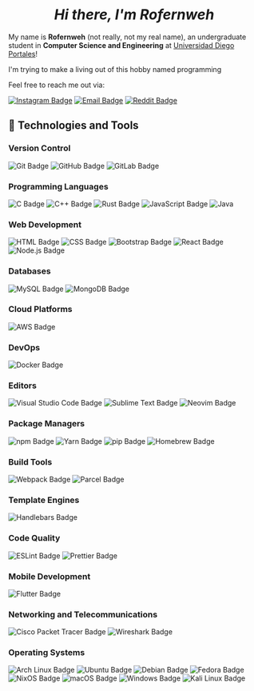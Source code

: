 <h1 align="center"><i>Hi there, I'm Rofernweh</i></h1>

My name is **Rofernweh** (not really, not my real name), an undergraduate student in **Computer Science and Engineering** at [Universidad Diego Portales](https://www.udp.cl/)!

I'm trying to make a living out of this hobby named programming

Feel free to reach me out via:

[![Instagram Badge](https://img.shields.io/badge/-Instagram-E4405F?style=flat-square&logo=instagram&logoColor=white&style=rounded)](https://www.instagram.com/rofernweh/)
[![Email Badge](https://img.shields.io/badge/-Email-EA4335?style=flat-square&logo=Gmail&logoColor=white&style=rounded)](mailto:rofernweh@gmail.com)
[![Reddit Badge](https://img.shields.io/badge/-Reddit-FF4500?style=flat-square&logo=Reddit&logoColor=white&style=rounded)](https://www.reddit.com/user/rofernweeh)

## :toolbox: Technologies and Tools

### Version Control

![Git Badge](https://img.shields.io/badge/-Git-F05032?style=flat-square&logo=git&logoColor=white&style=rounded)
![GitHub Badge](https://img.shields.io/badge/-GitHub-181717?style=flat-square&logo=GitHub&logoColor=white&style=rounded)
![GitLab Badge](https://img.shields.io/badge/-GitLab-FCA121?style=flat-square&logo=GitLab&logoColor=white&style=rounded)

### Programming Languages


![C Badge](https://img.shields.io/badge/-C-A8B9CC?style=flat-square&logo=C&logoColor=black&style=rounded)
![C++ Badge](https://img.shields.io/badge/-C++-00599C?style=flat-square&logo=C%2B%2B&logoColor=white&style=rounded)
![Rust Badge](https://img.shields.io/badge/-Rust-red?style=flat-square&logo=Rust&logoColor=white&style=rounded)
![JavaScript Badge](https://img.shields.io/badge/-JavaScript-F7DF1E?style=flat-square&logo=JavaScript&logoColor=black&style=rounded)
![Java](https://img.shields.io/badge/java-%23ED8B00.svg?style=flat-square&logo=openjdk&logoColor=white&style=rounded)
### Web Development

![HTML Badge](https://img.shields.io/badge/-HTML5-E34F26?style=flat-square&logo=HTML5&logoColor=white&style=rounded)
![CSS Badge](https://img.shields.io/badge/-CSS3-1572B6?style=flat-square&logo=CSS3&logoColor=white&style=rounded)
![Bootstrap Badge](https://img.shields.io/badge/-Bootstrap-563D7C?style=flat-square&logo=bootstrap&logoColor=white&style=rounded)
![React Badge](https://img.shields.io/badge/-React-61DAFB?style=flat-square&logo=React&logoColor=black&style=rounded)
![Node.js Badge](https://img.shields.io/badge/-Node.js-339933?style=flat-square&logo=Node.js&logoColor=white&style=rounded)

### Databases

![MySQL Badge](https://img.shields.io/badge/-MySQL-4479A1?style=flat-square&logo=MySQL&logoColor=white&style=rounded)
![MongoDB Badge](https://img.shields.io/badge/-MongoDB-47A248?style=flat-square&logo=MongoDB&logoColor=white&style=rounded)

### Cloud Platforms

![AWS Badge](https://img.shields.io/badge/-Amazon%20AWS-232F3E?style=flat-square&logo=Amazon+AWS&logoColor=white&style=rounded)

### DevOps

![Docker Badge](https://img.shields.io/badge/-Docker-2496ED?style=flat-square&logo=Docker&logoColor=white&style=rounded)

### Editors

![Visual Studio Code Badge](https://img.shields.io/badge/-Visual%20Studio%20Code-007ACC?style=flat-square&logo=Visual+Studio+Code&logoColor=white&style=rounded)
![Sublime Text Badge](https://img.shields.io/badge/-Sublime%20Text-FF9800?style=flat-square&logo=Sublime+Text&logoColor=white&style=rounded)
![Neovim Badge](https://img.shields.io/badge/-Neovim-019733?style=flat-square&logo=Neovim&logoColor=white&style=rounded)

### Package Managers

![npm Badge](https://img.shields.io/badge/-npm-CB3837?style=flat-square&logo=npm&logoColor=white&style=rounded)
![Yarn Badge](https://img.shields.io/badge/-Yarn-2C8EBB?style=flat-square&logo=Yarn&logoColor=white&style=rounded)
![pip Badge](https://img.shields.io/badge/-pip-3776AB?style=flat-square&logo=pypi&logoColor=white&style=rounded)
![Homebrew Badge](https://img.shields.io/badge/-Homebrew-FBB040?style=flat-square&logo=Homebrew&logoColor=white&style=rounded)

### Build Tools

![Webpack Badge](https://img.shields.io/badge/-Webpack-8DD6F9?style=flat-square&logo=Webpack&logoColor=black&style=rounded)
![Parcel Badge](https://img.shields.io/badge/-Parcel-DC3522?style=flat-square&logo=Parcel&logoColor=white&style=rounded)

### Template Engines

![Handlebars Badge](https://img.shields.io/badge/-Handlebars-F0772B?style=flat-square&logo=Handlebars.js&logoColor=black&style=rounded)

### Code Quality

![ESLint Badge](https://img.shields.io/badge/-ESLint-4B32C3?style=flat-square&logo=ESLint&logoColor=white&style=rounded)
![Prettier Badge](https://img.shields.io/badge/-Prettier-F7B93E?style=flat-square&logo=Prettier&logoColor=black&style=rounded)

### Mobile Development

![Flutter Badge](https://img.shields.io/badge/-Flutter-02569B?style=flat-square&logo=Flutter&logoColor=white&style=rounded)

### Networking and Telecommunications

![Cisco Packet Tracer Badge](https://img.shields.io/badge/-Cisco%20Packet%20Tracer-1BA0D7?style=flat-square&logo=Cisco&logoColor=white&style=rounded)
![Wireshark Badge](https://img.shields.io/badge/-Wireshark-1679A7?style=flat-square&logo=Wireshark&logoColor=white&style=rounded)

### Operating Systems

![Arch Linux Badge](https://img.shields.io/badge/-Arch_Linux-1793D1?style=flat-square&logo=Arch+Linux&logoColor=white&style=rounded)
![Ubuntu Badge](https://img.shields.io/badge/-Ubuntu-E95420?style=flat-square&logo=Ubuntu&logoColor=white&style=rounded)
![Debian Badge](https://img.shields.io/badge/-Debian-A81D33?style=flat-square&logo=Debian&logoColor=white&style=rounded)
![Fedora Badge](https://img.shields.io/badge/-Fedora-294172?style=flat-square&logo=Fedora&logoColor=white&style=rounded)
![NixOS Badge](https://img.shields.io/badge/NixOS-5277C3?style=flat-square&logo=nixos&logoColor=white&style=rounded)
![macOS Badge](https://img.shields.io/badge/-macOS-black?style=flat-square&logo=Apple&logoColor=white&style=rounded)
![Windows Badge](https://img.shields.io/badge/-Windows-0078D6?style=flat-square&logo=Windows&logoColor=white&style=rounded)
![Kali Linux Badge](https://img.shields.io/badge/-Kali_Linux-557C94?style=flat-square&logo=Kali+Linux&logoColor=white&style=rounded)
